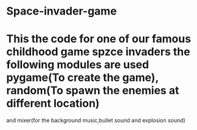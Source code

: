 # Space-invader-game
# This the code for one of our famous childhood game spzce invaders the following modules are used pygame(To create the game), random(To spawn the enemies at different location) 
and mixer(for the background music,bullet sound and explosion sound)
